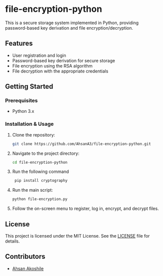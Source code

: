 # file-encryption-python
This is a secure storage system implemented in Python, providing password-based key derivation and file encryption/decryption.

## Features

- User registration and login
- Password-based key derivation for secure storage
- File encryption using the RSA algorithm
- File decryption with the appropriate credentials

## Getting Started

### Prerequisites

- Python 3.x

### Installation & Usage

1. Clone the repository:

    ```bash
    git clone https://github.com/AhsanA3/file-encryption-python.git
    ```

2. Navigate to the project directory:

    ```bash
    cd file-encryption-python
    ```

3. Run the following command
   ```bash
    pip install cryptography
    ```
4. Run the main script:

    ```bash
    python file-encryption.py
    ```
    
5. Follow the on-screen menu to register, log in, encrypt, and decrypt files.

## License
This project is licensed under the MIT License. See the [LICENSE](https://github.com/AhsanA3/file-encryption-python/blob/main/LICENSE) file for details.

## Contributors
- [Ahsan Akoshile](https://github.com/AhsanA3)

